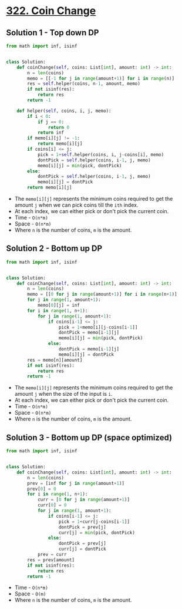 # [322. Coin Change](https://leetcode.com/problems/coin-change/)

## Solution 1 - Top down DP

```py
from math import inf, isinf


class Solution:
    def coinChange(self, coins: List[int], amount: int) -> int:
        n = len(coins)
        memo = [[-1 for j in range(amount+1)] for i in range(n)]
        res = self.helper(coins, n-1, amount, memo)
        if not isinf(res):
            return res
        return -1

    def helper(self, coins, i, j, memo):
        if i < 0:
            if j == 0:
                return 0
            return inf
        if memo[i][j] != -1:
            return memo[i][j]
        if coins[i] <= j:
            pick = 1+self.helper(coins, i, j-coins[i], memo)
            dontPick = self.helper(coins, i-1, j, memo)
            memo[i][j] = min(pick, dontPick)
        else:
            dontPick = self.helper(coins, i-1, j, memo)
            memo[i][j] = dontPick
        return memo[i][j]
```

- The `memo[i][j]` represents the minimum coins required to get the amount `j` when we can pick coins till the `ith` index.
- At each index, we can either pick or don't pick the current coin.
- Time - `O(n*m)`
- Space - `O(n*m)`
- Where `n` is the number of coins, `m` is the amount.

## Solution 2 - Bottom up DP

```py
from math import inf, isinf


class Solution:
    def coinChange(self, coins: List[int], amount: int) -> int:
        n = len(coins)
        memo = [[0 for j in range(amount+1)] for i in range(n+1)]
        for j in range(1, amount+1):
            memo[0][j] = inf
        for i in range(1, n+1):
            for j in range(1, amount+1):
                if coins[i-1] <= j:
                    pick = 1+memo[i][j-coins[i-1]]
                    dontPick = memo[i-1][j]
                    memo[i][j] = min(pick, dontPick)
                else:
                    dontPick = memo[i-1][j]
                    memo[i][j] = dontPick
        res = memo[n][amount]
        if not isinf(res):
            return res
        return -1
```

- The `memo[i][j]` represents the minimum coins required to get the amount `j` when the size of the input is `i`.
- At each index, we can either pick or don't pick the current coin.
- Time - `O(n*m)`
- Space - `O(n*m)`
- Where `n` is the number of coins, `m` is the amount.

## Solution 3 - Bottom up DP (space optimized)

```py
from math import inf, isinf


class Solution:
    def coinChange(self, coins: List[int], amount: int) -> int:
        n = len(coins)
        prev = [inf for j in range(amount+1)]
        prev[0] = 0
        for i in range(1, n+1):
            curr = [0 for j in range(amount+1)]
            curr[0] = 0
            for j in range(1, amount+1):
                if coins[i-1] <= j:
                    pick = 1+curr[j-coins[i-1]]
                    dontPick = prev[j]
                    curr[j] = min(pick, dontPick)
                else:
                    dontPick = prev[j]
                    curr[j] = dontPick
            prev = curr
        res = prev[amount]
        if not isinf(res):
            return res
        return -1
```

- Time - `O(n*m)`
- Space - `O(m)`
- Where `n` is the number of coins, `m` is the amount.